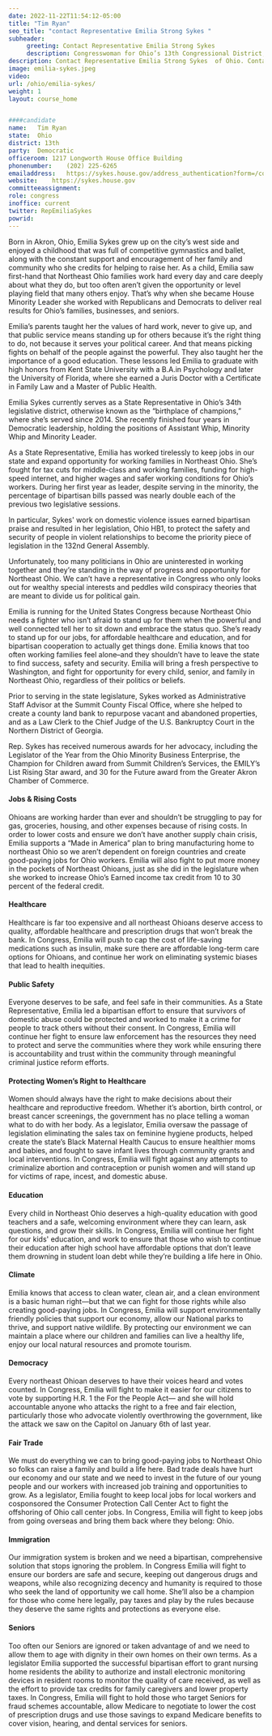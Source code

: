 ```yaml
---
date: 2022-11-22T11:54:12-05:00
title: "Tim Ryan"
seo_title: "contact Representative Emilia Strong Sykes "
subheader:
     greeting: Contact Representative Emilia Strong Sykes  
     description: Congresswoman for Ohio’s 13th Congressional District, the Birthplace of Champions.
description: Contact Representative Emilia Strong Sykes  of Ohio. Contact information forEmilia Strong Sykes  includes email address, phone number, and mailing address.
image: emilia-sykes.jpeg
video: 
url: /ohio/emilia-sykes/
weight: 1
layout: course_home


####candidate
name:	Tim Ryan
state:	Ohio
district: 13th
party:	Democratic
officeroom:	1217 Longworth House Office Building
phonenumber:	(202) 225-6265
emailaddress:	https://sykes.house.gov/address_authentication?form=/contact
website:	https://sykes.house.gov
committeeassignment: 
role: congress
inoffice: current
twitter: RepEmiliaSykes
powrid: 
---
```


Born in Akron, Ohio, Emilia Sykes grew up on the city’s west side and enjoyed a childhood that was full of competitive gymnastics and ballet, along with the constant support and encouragement of her family and community who she credits for helping to raise her. As a child, Emilia saw first-hand that Northeast Ohio families work hard every day and care deeply about what they do, but too often aren’t given the opportunity or level playing field that many others enjoy. That’s why when she became House Minority Leader she worked with Republicans and Democrats to deliver real results for Ohio’s families, businesses, and seniors. 

Emilia’s parents taught her the values of hard work, never to give up, and that public service means standing up for others because it’s the right thing to do, not because it serves your political career. And that means picking fights on behalf of the people against the powerful. They also taught her the importance of a good education. These lessons led Emilia to graduate with high honors from Kent State University with a B.A.in Psychology and later the University of Florida, where she earned a Juris Doctor with a Certificate in Family Law and a Master of Public Health.

Emilia Sykes currently serves as a State Representative in Ohio’s 34th legislative district, otherwise known as the “birthplace of champions,” where she’s served since 2014. She recently finished four years in Democratic leadership, holding the positions of Assistant Whip, Minority Whip and Minority Leader.

As a State Representative, Emilia has worked tirelessly to keep jobs in our state and expand opportunity for working families in Northeast Ohio. She’s fought for tax cuts for middle-class and working families, funding for high-speed internet, and higher wages and safer working conditions for Ohio’s workers. During her first year as leader, despite serving in the minority, the percentage of bipartisan bills passed was nearly double each of the previous two legislative sessions.

In particular, Sykes' work on domestic violence issues earned bipartisan praise and resulted in her legislation, Ohio HB1, to protect the safety and security of people in violent relationships to become the priority piece of legislation in the 132nd General Assembly.

Unfortunately, too many politicians in Ohio are uninterested in working together and they’re standing in the way of progress and opportunity for Northeast Ohio. We can’t have a representative in Congress who only looks out for wealthy special interests and peddles wild conspiracy theories that are meant to divide us for political gain.  

Emilia is running for the United States Congress because Northeast Ohio needs a fighter who isn’t afraid to stand up for them when the powerful and well connected tell her to sit down and embrace the status quo. She’s ready to stand up for our jobs, for affordable healthcare and education, and for bipartisan cooperation to actually get things done. Emilia knows that too often working families feel alone–and they shouldn’t have to leave the state to find success, safety and security. Emilia will bring a fresh perspective to Washington, and fight for opportunity for every child, senior, and family in Northeast Ohio, regardless of their politics or beliefs.  

Prior to serving in the state legislature, Sykes worked as Administrative Staff Advisor at the Summit County Fiscal Office, where she helped to create a county land bank to repurpose vacant and abandoned properties, and as a Law Clerk to the Chief Judge of the U.S. Bankruptcy Court in the Northern District of Georgia.

Rep. Sykes has received numerous awards for her advocacy, including the Legislator of the Year from the Ohio Minority Business Enterprise, the Champion for Children award from Summit Children’s Services, the EMILY’s List Rising Star award, and 30 for the Future award from the Greater Akron Chamber of Commerce.

#### Jobs & Rising Costs
Ohioans are working harder than ever and shouldn’t be struggling to pay for gas, groceries, housing, and other expenses because of rising costs. In order to lower costs and ensure we don’t have another supply chain crisis, Emilia supports a “Made in America” plan to bring manufacturing home to northeast Ohio so we aren’t dependent on foreign countries and create good-paying jobs for Ohio workers. Emilia will also fight to put more money in the pockets of Northeast Ohioans, just as she did in the legislature when she worked to increase Ohio’s Earned income tax credit from 10 to 30 percent of the federal credit.

#### Healthcare
Healthcare is far too expensive and all northeast Ohioans deserve access to quality, affordable healthcare and prescription drugs that won’t break the bank. In Congress, Emilia will push to cap the cost of life-saving medications such as insulin, make sure there are affordable long-term care options for Ohioans, and continue her work on eliminating systemic biases that lead to health inequities.

#### Public Safety
Everyone deserves to be safe, and feel safe in their communities. As a State Representative, Emilia led a bipartisan effort to ensure that survivors of domestic abuse could be protected and worked to make it a crime for people to track others without their consent. In Congress, Emilia will continue her fight to ensure law enforcement has the resources they need to protect and serve the communities where they work while ensuring there is accountability and trust within the community through meaningful criminal justice reform efforts.

#### Protecting Women’s Right to Healthcare
Women should always have the right to make decisions about their healthcare and reproductive freedom. Whether it’s abortion, birth control, or breast cancer screenings, the government has no place telling a woman what to do with her body. As a legislator, Emilia oversaw the passage of legislation eliminating the sales tax on feminine hygiene products, helped create the state’s Black Maternal Health Caucus to ensure healthier moms and babies, and fought to save infant lives through community grants and local interventions. In Congress, Emilia will fight against any attempts to criminalize abortion and contraception or punish women and will stand up for victims of rape, incest, and domestic abuse.

#### Education
Every child in Northeast Ohio deserves a high-quality education with good teachers and a safe, welcoming environment where they can learn, ask questions, and grow their skills. In Congress, Emilia will continue her fight for our kids' education, and work to ensure that those who wish to continue their education after high school have affordable options that don’t leave them drowning in student loan debt while they’re building a life here in Ohio.

#### Climate
Emilia knows that access to clean water, clean air, and a clean environment is a basic human right—but that we can fight for those rights while also creating good-paying jobs. In Congress, Emilia will support environmentally friendly policies that support our economy, allow our National parks to thrive, and support native wildlife. By protecting our environment we can maintain a place where our children and families can live a healthy life, enjoy our local natural resources and promote tourism. 

#### Democracy
Every northeast Ohioan deserves to have their voices heard and votes counted. In Congress, Emilia will fight to make it easier for our citizens to vote by supporting H.R. 1 the For the People Act— and she will hold accountable anyone who attacks the right to a free and fair election, particularly those who advocate violently overthrowing the government, like the attack we saw on the Capitol on January 6th of last year.

#### Fair Trade
We must do everything we can to bring good-paying jobs to Northeast Ohio so folks can raise a family and build a life here. Bad trade deals have hurt our economy and our state and we need to invest in the future of our young people and our workers with increased job training and opportunities to grow. As a legislator, Emilia fought to keep local jobs for local workers and cosponsored the Consumer Protection Call Center Act to fight the offshoring of Ohio call center jobs. In Congress, Emilia will fight to keep jobs from going overseas and bring them back where they belong: Ohio.

#### Immigration
Our immigration system is broken and we need a bipartisan, comprehensive solution that stops ignoring the problem. In Congress Emilia will fight to ensure our borders are safe and secure, keeping out dangerous drugs and weapons, while also recognizing decency and humanity is required to those who seek the land of opportunity we call home. She’ll also be a champion for those who come here legally, pay taxes and play by the rules because they deserve the same rights and protections as everyone else. 

#### Seniors
Too often our Seniors are ignored or taken advantage of and we need to allow them to age with dignity in their own homes on their own terms. As a legislator Emilia supported the successful bipartisan effort to grant nursing home residents the ability to authorize and install electronic monitoring devices in resident rooms to monitor the quality of care received, as well as the effort to provide tax credits for family caregivers and lower property taxes. In Congress, Emilia will fight to hold those who target Seniors for fraud schemes accountable, allow Medicare to negotiate to lower the cost of prescription drugs and use those savings to expand Medicare benefits to cover vision, hearing, and dental services for seniors. 